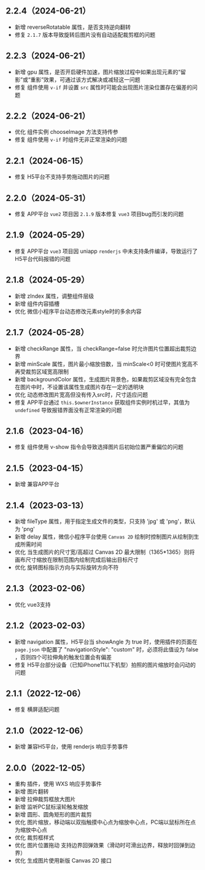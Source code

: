 ## 2.2.4（2024-06-21）
* 新增 reverseRotatable 属性，是否支持逆向翻转
* 修复 `2.1.7` 版本导致旋转后图片没有自动适配裁剪框的问题
## 2.2.3（2024-06-21）
* 新增 gpu 属性，是否开启硬件加速，图片缩放过程中如果出现元素的“留影”或“重影”效果，可通过该方式解决或减轻这一问题
* 修复 组件使用 `v-if` 并设置 `src` 属性时可能会出现图片渲染位置存在偏差的问题

## 2.2.2（2024-06-21）
* 优化 组件实例 chooseImage 方法支持传参
* 修复 组件使用 `v-if` 时组件无非正常渲染的问题

## 2.2.1（2024-06-15）
* 修复 H5平台不支持手势拖动图片的问题

## 2.2.0（2024-05-31）
* 修复 APP平台 `vue2` 项目因 `2.1.9` 版本修复 `vue3` 项目bug而引发的问题

## 2.1.9（2024-05-29）
* 修复 APP平台 `vue3` 项目因 uniapp `renderjs` 中未支持条件编译，导致运行了H5平台代码报错的问题

## 2.1.8（2024-05-29）
* 新增 zIndex 属性，调整组件层级
* 新增 组件内容插槽
* 优化 微信小程序平台动态修改元素style时的多余内容

## 2.1.7（2024-05-28）
* 新增 checkRange 属性，当 checkRange=false 时允许图片位置超出裁剪边界
* 新增 minScale 属性，图片最小缩放倍数，当 minScale<0 时可使图片宽高不再受裁剪区域宽高限制
* 新增 backgroundColor 属性，生成图片背景色，如果裁剪区域没有完全包含在图片中时，不设置该属性生成图片存在一定的透明块
* 优化 动态修改图片宽高但没有传入src时，尺寸适应问题
* 修复 APP平台通过 `this.$ownerInstance` 获取组件实例时机过早，其值为 `undefined` 导致报错界面没有正常渲染的问题

## 2.1.6（2023-04-16）
* 修复 组件使用 v-show 指令会导致选择图片后初始位置严重偏位的问题

## 2.1.5（2023-04-15）
* 新增 兼容APP平台

## 2.1.4（2023-03-13）
* 新增 fileType 属性，用于指定生成文件的类型，只支持 'jpg' 或 'png'，默认为 'png'
* 新增 delay 属性，微信小程序平台使用 `Canvas 2D` 绘制时控制图片从绘制到生成所需时间
* 优化 当生成图片的尺寸宽/高超过 Canvas 2D 最大限制（1365*1365）则将画布尺寸缩放在限制范围内绘制完成后输出目标尺寸
* 优化 旋转图标指示方向与实际旋转方向不符

## 2.1.3（2023-02-06）
* 优化 vue3支持

## 2.1.2（2023-02-03）
* 新增 navigation 属性，H5平台当 showAngle 为 true 时，使用插件的页面在 `page.json` 中配置了 "navigationStyle": "custom" 时，必须将此值设为 false ，否则四个可拉伸角的触发位置会有偏差
* 修复 H5平台部分设备（已知iPhone11以下机型）拍照的图片缩放时会闪动的问题

## 2.1.1（2022-12-06）
* 修复 横屏适配问题

## 2.1.0（2022-12-06）
* 新增 兼容H5平台，使用 renderjs 响应手势事件

## 2.0.0（2022-12-05）
* 重构 插件，使用 WXS 响应手势事件
* 新增 图片翻转
* 新增 拉伸裁剪框放大图片
* 新增 监听PC鼠标滚轮触发缩放
* 新增 圆形、圆角矩形的图片裁剪
* 优化 图片缩放，移动端以双指触摸中心点为缩放中心点，PC端以鼠标所在点为缩放中心点
* 优化 裁剪框样式
* 优化 图片位置拖动 支持边界回弹效果（滑动时可滑出边界，释放时回弹到边界）
* 优化 生成图片使用新版 Canvas 2D 接口
